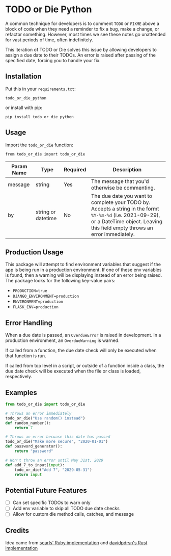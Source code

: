 # TODO or Die Python

A common technique for developers is to comment `TODO` or `FIXME` above a block of code when they need a reminder to fix a bug, make a change, or refactor something. However, most times we see these notes go unattended for vast periods of time, often indefinitely.

This iteration of TODO or Die solves this issue by allowing developers to assign a due date to their TODOs. An error is raised after passing of the specified date, forcing you to handle your fix.

## Installation

Put this in your `requirements.txt`:
```
todo_or_die_python
```

or install with pip:
```
pip install todo_or_die_python
```

## Usage

Import the `todo_or_die` function:
```
from todo_or_die import todo_or_die
``` 



| Param Name  | Type                | Required  | Description |
|-------------|---------------------|-----------|-------------|
| message     | string              | Yes       | The message that you'd otherwise be commenting. |
| by          | string or datetime  | No        | The due date you want to complete your TODO by. Accepts a string in the formt `%Y-%m-%d` (i.e. 2021-09-29), or a DateTime object. Leaving this field empty throws an error immediately.  |

## Production Usage

This package will attempt to find environment variables that suggest if the app is being run in a production environment. If one of these env variables is found, then a warning will be displaying instead of an error being raised. The package looks for the following key-value pairs:

- `PRODUCTION=true`
- `DJANGO_ENVIRONMENT=production`
- `ENVIRONMENT=production`
- `FLASK_ENV=production`

## Error Handling

When a due date is passed, an `OverdueError` is raised in development. In a production environment, an `OverdueWarning` is warned.

If called from a function, the due date check will only be executed when that function is run.

If called from top level in a script, or outside of a function inside a class, the due date check will be executed when the file or class is loaded, respectively.

## Examples
```python
from todo_or_die import todo_or_die

# Throws an error immediately
todo_or_die("Use random() instead")
def random_number():
    return 7

# Throws an error becuase this date has passed
todo_or_die("Make more secure", "2020-01-01")
def password_generator():
    return "password"

# Won't throw an error until May 31st, 2029
def add_7_to_input(input):
    todo_or_die("Add 7", "2029-05-31")
    return input
```

## Potential Future Features

- [ ] Can set specific TODOs to warn only
- [ ] Add env variable to skip all TODO due date checks
- [ ] Allow for custom die method calls, catches, and message

## Credits

Idea came from [searls' Ruby implementation](https://github.com/searls/todo_or_diehttps://github.com/searls/todo_or_die) and [davidpdrsn's Rust implementation](https://github.com/davidpdrsn/todo-or-die)
